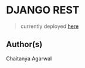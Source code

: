 # DJANGO REST
> currently deployed [here](http://inhobi.herokuapp.com/)

## Author(s)
Chaitanya Agarwal
